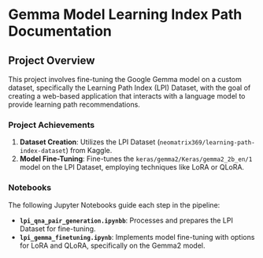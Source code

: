 # Gemma Model Learning Index Path Documentation

## Project Overview

This project involves fine-tuning the Google Gemma model on a custom dataset, specifically the Learning Path Index (LPI) Dataset, with the goal of creating a web-based application that interacts with a language model to provide learning path recommendations.

### Project Achievements
1. **Dataset Creation**: Utilizes the LPI Dataset (`neomatrix369/learning-path-index-dataset`) from Kaggle.
2. **Model Fine-Tuning**: Fine-tunes the `keras/gemma2/Keras/gemma2_2b_en/1` model on the LPI Dataset, employing techniques like LoRA or QLoRA.

### Notebooks
The following Jupyter Notebooks guide each step in the pipeline:

- **`lpi_qna_pair_generation.ipynbb`**: Processes and prepares the LPI Dataset for fine-tuning.
- **`lpi_gemma_finetuning.ipynb`**: Implements model fine-tuning with options for LoRA and QLoRA, specifically on the Gemma2 model.
